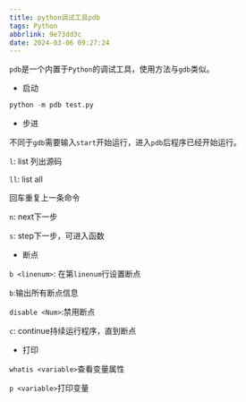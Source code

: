 ```yaml
---
title: python调试工具pdb
tags: Python
abbrlink: 9e73dd3c
date: 2024-03-06 09:27:24
---
```


`pdb`是一个内置于`Python`的调试工具，使用方法与`gdb`类似。

<!-- more -->

* 启动

```python
python -m pdb test.py
```

* 步进

不同于`gdb`需要输入`start`开始运行，进入`pdb`后程序已经开始运行。

`l`: list 列出源码

`ll`: list all

回车重复上一条命令

`n`: next下一步

`s`: step下一步，可进入函数

* 断点

`b <linenum>`: 在第`linenum`行设置断点

`b`:输出所有断点信息

`disable <Num>`:禁用断点

`c`: continue持续运行程序，直到断点

* 打印

`whatis <variable>`查看变量属性

`p <variable>`打印变量
